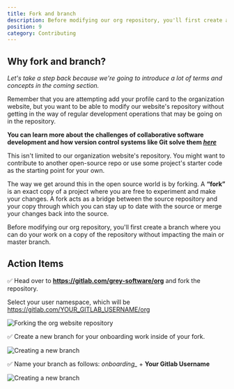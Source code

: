 ```yaml
---
title: Fork and branch
description: Before modifying our org repository, you'll first create a branch where you can do your work on a copy of the repository without impacting the main branch.
position: 9
category: Contributing
---
```


## Why fork and branch?

_Let's take a step back because we're going to introduce a lot of terms and concepts in the coming section._

Remember that you are attempting add your profile card to the organization website, but you want to be able to modify our website's repository without getting in the way of regular development operations that may be going on in the repository. 

**You can learn more about the challenges of collaborative software development and how version control systems like Git solve them [_here_](https://learn.grey.software/collaborative-software-development)**

This isn't limited to our organization website's repository. You might want to contribute to another open-source repo or use some project's starter code as the starting point for your own. 

The way we get around this in the open source world is by forking. A **“fork”** is an exact copy of a project where you are free to experiment and make your changes. A fork acts as a bridge between the source repository and your copy through which you can stay up to date with the source or merge your changes back into the source. 

Before modifying our org repository, you'll first create a branch where you can do your work on a copy of the repository without impacting the main or master branch.


## Action Items

✅ Head over to **https://gitlab.com/grey-software/org** and fork the repository.

Select your user namespace, which will be https://gitlab.com/YOUR_GITLAB_USERNAME/org

![Forking the org website repository](/forking.png)

✅ Create a new branch for your onboarding work inside of your fork. 

![Creating a new branch](/creating-your-branch.png)

✅ Name your branch as follows: *onboarding_* + **Your Gitlab Username**

![Creating a new branch](/naming-your-branch.png)